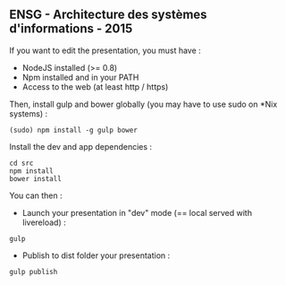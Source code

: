 ENSG - Architecture des systèmes d'informations - 2015
------------------------------------------------------

If you want to edit the presentation, you must have :
* NodeJS installed (>= 0.8)
* Npm installed and in your PATH
* Access to the web (at least http / https)

Then, install gulp and bower globally (you may have to use sudo on *Nix systems) :
```
(sudo) npm install -g gulp bower
```

Install the dev and app dependencies :
```
cd src
npm install
bower install
```

You can then :

* Launch your presentation in "dev" mode (== local served with livereload) :
```
gulp
```

* Publish to dist folder your presentation :
```
gulp publish
```

